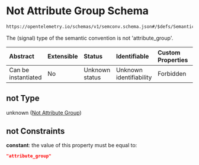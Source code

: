 # Not Attribute Group Schema

```txt
https://opentelemetry.io/schemas/v1/semconv.schema.json#/$defs/SemanticConventionBase/allOf/1/if/properties/type/not
```

The (signal) type of the semantic convention is not 'attribute\_group'.

| Abstract            | Extensible | Status         | Identifiable            | Custom Properties | Additional Properties | Access Restrictions | Defined In                                                                           |
| :------------------ | :--------- | :------------- | :---------------------- | :---------------- | :-------------------- | :------------------ | :----------------------------------------------------------------------------------- |
| Can be instantiated | No         | Unknown status | Unknown identifiability | Forbidden         | Allowed               | none                | [semconv.schema.json\*](../../../schemas/semconv.schema.json "open original schema") |

## not Type

unknown ([Not Attribute Group](../semantic/semconv-opentelemetry-semantic-convention-schema-definitions-semantic-convention-base-allof-not-attribute-group-not-attribute-group-properties-not-attribute-group-not-attribute-group.md))

## not Constraints

**constant**: the value of this property must be equal to:

```json
"attribute_group"
```
